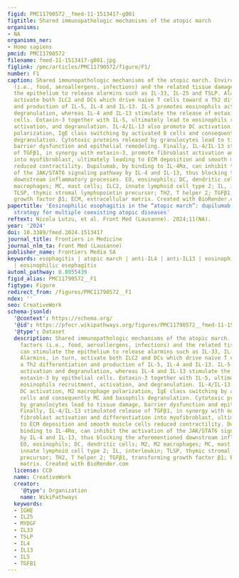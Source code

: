 ```yaml
---
figid: PMC11790572__fmed-11-1513417-g001
figtitle: Shared immunopathologic mechanisms of the atopic march
organisms:
- NA
organisms_ner:
- Homo sapiens
pmcid: PMC11790572
filename: fmed-11-1513417-g001.jpg
figlink: /pmc/articles/PMC11790572/figure/F1/
number: F1
caption: Shared immunopathologic mechanisms of the atopic march. Environmental factors
  (i.e., food, aeroallergens, infections) and the related tissue damage can stimulate
  the epithelium to release alarmins such as IL-33, IL-25 and TSLP. Alarmins, in turn,
  activate both ILC2 and DCs which drive naïve T cells toward a Th2 differentiation
  and production of IL-5, IL-4 and IL-13. IL-5 promotes eosinophils activation and
  degranulation, whereas IL-4 and IL-13 stimulate the release of eotaxin-3 by epithelial
  cells. Eotaxin-3 together with IL-5, ultimately lead to eosinophils recruitment,
  activation, and degranulation. IL-4/IL-13 also promote DC activation, M2 macrophage
  polarization, IgE class switching by activated B cells and consequently MC and basophils
  degranulation. Cytotoxic proteins released by granulocytes lead to tissue damage,
  barrier dysfunction and epithelial remodeling. Finally, IL-4/IL-13 stimulated release
  of TGFβ1, in synergy with eotaxin-3, promote fibroblast activation and differentiation
  into myofibroblast, ultimately leading to ECM deposition and smooth muscle cells
  reduced contractility. Dupilumab, by binding to IL-4Rα, can inhibit the activation
  of the JAK/STAT6 signaling pathway by IL-4 and IL-13, thus blocking the aforementioned
  downstream inflammatory processes. EO, eosinophils; DC, dendritic cells; M2, M2
  macrophages; MC, mast cells; ILC2, innate lymphoid cell type 2; IL, interleukin;
  TLSP, thymic stromal lymphopoietin precursor; TH2, T helper 2; TGFβ1, transforming
  growth factor β1; ECM, extracellular matrix. Created with BioRender.com
papertitle: 'Eosinophilic esophagitis in the “atopic march”: dupilumab as an “umbrella”
  strategy for multiple coexisting atopic diseases'
reftext: Nicola Lutzu, et al. Front Med (Lausanne). 2024;11(NA).
year: '2024'
doi: 10.3389/fmed.2024.1513417
journal_title: Frontiers in Medicine
journal_nlm_ta: Front Med (Lausanne)
publisher_name: Frontiers Media SA
keywords: esophagitis | atopic march | anti-IL4 | anti-IL13 | eosinophils | dupilumab
  | eosinophilic esophagitis
automl_pathway: 0.8955439
figid_alias: PMC11790572__F1
figtype: Figure
redirect_from: /figures/PMC11790572__F1
ndex: ''
seo: CreativeWork
schema-jsonld:
  '@context': https://schema.org/
  '@id': https://pfocr.wikipathways.org/figures/PMC11790572__fmed-11-1513417-g001.html
  '@type': Dataset
  description: Shared immunopathologic mechanisms of the atopic march. Environmental
    factors (i.e., food, aeroallergens, infections) and the related tissue damage
    can stimulate the epithelium to release alarmins such as IL-33, IL-25 and TSLP.
    Alarmins, in turn, activate both ILC2 and DCs which drive naïve T cells toward
    a Th2 differentiation and production of IL-5, IL-4 and IL-13. IL-5 promotes eosinophils
    activation and degranulation, whereas IL-4 and IL-13 stimulate the release of
    eotaxin-3 by epithelial cells. Eotaxin-3 together with IL-5, ultimately lead to
    eosinophils recruitment, activation, and degranulation. IL-4/IL-13 also promote
    DC activation, M2 macrophage polarization, IgE class switching by activated B
    cells and consequently MC and basophils degranulation. Cytotoxic proteins released
    by granulocytes lead to tissue damage, barrier dysfunction and epithelial remodeling.
    Finally, IL-4/IL-13 stimulated release of TGFβ1, in synergy with eotaxin-3, promote
    fibroblast activation and differentiation into myofibroblast, ultimately leading
    to ECM deposition and smooth muscle cells reduced contractility. Dupilumab, by
    binding to IL-4Rα, can inhibit the activation of the JAK/STAT6 signaling pathway
    by IL-4 and IL-13, thus blocking the aforementioned downstream inflammatory processes.
    EO, eosinophils; DC, dendritic cells; M2, M2 macrophages; MC, mast cells; ILC2,
    innate lymphoid cell type 2; IL, interleukin; TLSP, thymic stromal lymphopoietin
    precursor; TH2, T helper 2; TGFβ1, transforming growth factor β1; ECM, extracellular
    matrix. Created with BioRender.com
  license: CC0
  name: CreativeWork
  creator:
    '@type': Organization
    name: WikiPathways
  keywords:
  - IGHE
  - IL25
  - MYDGF
  - IL33
  - TSLP
  - IL4
  - IL13
  - IL5
  - TGFB1
---
```


